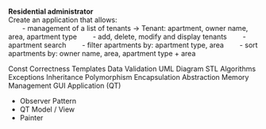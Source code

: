 <strong>Residential administrator</strong><br>
Create an application that allows:<br>
&emsp;&emsp;- management of a list of tenants -> Tenant: apartment, owner name, area, apartment type 
&emsp;&emsp;- add, delete, modify and display tenants 
&emsp;&emsp;- apartment search 
&emsp;&emsp;- filter apartments by: apartment type, area 
&emsp;&emsp;- sort apartments by: owner name, area, apartment type + area

Const Correctness
Templates
Data Validation
UML Diagram
STL Algorithms
Exceptions
Inheritance
Polymorphism 
Encapsulation 
Abstraction
Memory Management
GUI Application (QT)
* Observer Pattern
* QT Model / View
* Painter
